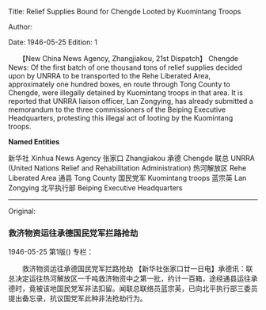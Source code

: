 Title: Relief Supplies Bound for Chengde Looted by Kuomintang Troops

Author:

Date: 1946-05-25
Edition: 1

　　【New China News Agency, Zhangjiakou, 21st Dispatch】 Chengde News: Of the first batch of one thousand tons of relief supplies decided upon by UNRRA to be transported to the Rehe Liberated Area, approximately one hundred boxes, en route through Tong County to Chengde, were illegally detained by Kuomintang troops in that area. It is reported that UNRRA liaison officer, Lan Zongying, has already submitted a memorandum to the three commissioners of the Beiping Executive Headquarters, protesting this illegal act of looting by the Kuomintang troops.



**Named Entities**


新华社  Xinhua News Agency
张家口  Zhangjiakou
承德    Chengde
联总    UNRRA (United Nations Relief and Rehabilitation Administration)
热河解放区    Rehe Liberated Area
通县    Tong County
国民党军    Kuomintang troops
蓝宗英  Lan Zongying
北平执行部  Beiping Executive Headquarters



<hr /> 

Original: 


### 救济物资运往承德国民党军拦路抢劫

1946-05-25
第1版()
专栏：

　　救济物资运往承德国民党军拦路抢劫
    【新华社张家口廿一日电】承德讯：联总决定运往热河解放区一千吨救济物资中之第一批，约计一百箱，途经通县运往承德时，竟被该地国民党军非法扣留。闻联总联络员蓝宗英，已向北平执行部三委员提出备忘录，抗议国党军此种非法抢劫行为。
